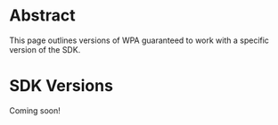 # Abstract

This page outlines versions of WPA guaranteed to work with a specific version of the SDK.

# SDK Versions

Coming soon!

